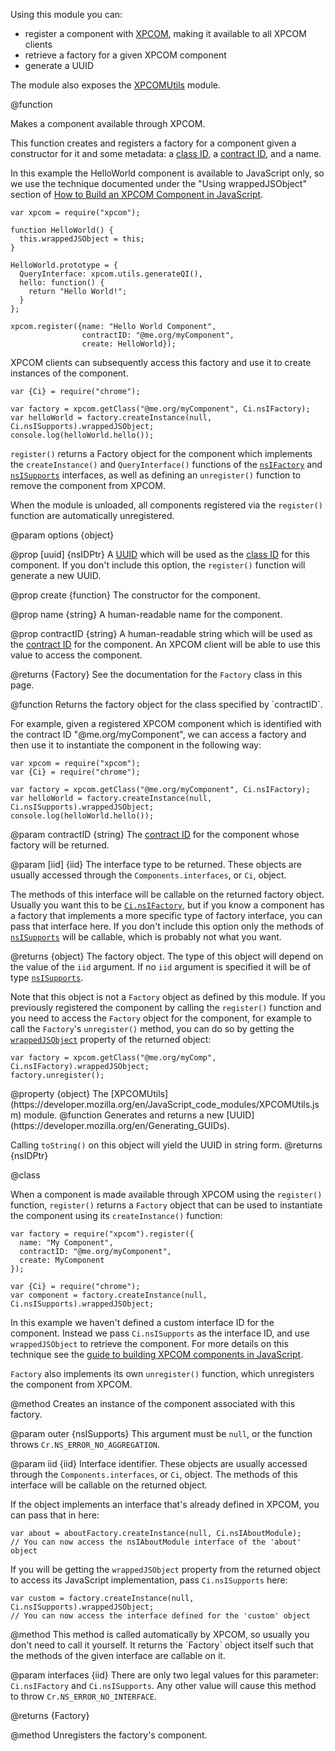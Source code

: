 <!-- This Source Code Form is subject to the terms of the Mozilla Public
   - License, v. 2.0. If a copy of the MPL was not distributed with this
   - file, You can obtain one at http://mozilla.org/MPL/2.0/. -->

Using this module you can:

* register a component with
[XPCOM](https://developer.mozilla.org/en/Creating_XPCOM_Components),
making it available to all XPCOM clients
* retrieve a factory for a given XPCOM component
* generate a UUID

The module also exposes the
[XPCOMUtils](https://developer.mozilla.org/en/JavaScript_code_modules/XPCOMUtils.jsm)
module.

<api name="register">
@function

Makes a component available through XPCOM.

This function creates and registers a factory for a component given a
constructor for it and some metadata: a
[class ID](https://developer.mozilla.org/en/Creating_XPCOM_Components/An_Overview_of_XPCOM#CID), a [contract ID](https://developer.mozilla.org/en/Creating_XPCOM_Components/An_Overview_of_XPCOM#Contract_ID),
and a name.

<span class="aside">In this example the HelloWorld component is available to JavaScript only, so we use the technique documented under the "Using wrappedJSObject" section of [How to Build an XPCOM Component in JavaScript](https://developer.mozilla.org/en/How_to_Build_an_XPCOM_Component_in_Javascript).</span>

    var xpcom = require("xpcom");

    function HelloWorld() {
      this.wrappedJSObject = this;
    }

    HelloWorld.prototype = {
      QueryInterface: xpcom.utils.generateQI(),
      hello: function() {
        return "Hello World!";
      }
    };

    xpcom.register({name: "Hello World Component",
                    contractID: "@me.org/myComponent",
                    create: HelloWorld});

XPCOM clients can subsequently access this factory and use it to create
instances of the component.

    var {Ci} = require("chrome");

    var factory = xpcom.getClass("@me.org/myComponent", Ci.nsIFactory);
    var helloWorld = factory.createInstance(null, Ci.nsISupports).wrappedJSObject;
    console.log(helloWorld.hello());

`register()` returns a Factory object for the component which implements
the `createInstance()` and `QueryInterface()` functions of the
[`nsIFactory`](https://developer.mozilla.org/en/XPCOM_Interface_Reference/nsIFactory) and
[`nsISupports`](https://developer.mozilla.org/en/XPCOM_Interface_Reference/nsISupports)
interfaces, as well as defining an `unregister()` function to remove the
component from XPCOM.

When the module is unloaded, all components registered via the `register()`
function are automatically unregistered.

@param options {object}

@prop [uuid] {nsIDPtr}
A [UUID](https://developer.mozilla.org/en/Generating_GUIDs) which will be
used as the
[class ID](https://developer.mozilla.org/en/Creating_XPCOM_Components/An_Overview_of_XPCOM#CID)
for this component. If you don't include this option, the `register()`
function will generate a new UUID.

@prop create {function}
The constructor for the component.

@prop name {string}
A human-readable name for the component.

@prop contractID {string}
A human-readable string which will be used as the
[contract ID](https://developer.mozilla.org/en/Creating_XPCOM_Components/An_Overview_of_XPCOM#Contract_ID)
for the component. An XPCOM client will be able to use this value to access
the component.

@returns {Factory}
See the documentation for the `Factory` class in this page.
</api>

<api name="getClass">
@function
Returns the factory object for the class specified by `contractID`.

For example, given a registered XPCOM component which is identified with
the contract ID "@me.org/myComponent", we can access a factory and then
use it to instantiate the component in the following way:

    var xpcom = require("xpcom");
    var {Ci} = require("chrome");

    var factory = xpcom.getClass("@me.org/myComponent", Ci.nsIFactory);
    var helloWorld = factory.createInstance(null, Ci.nsISupports).wrappedJSObject;
    console.log(helloWorld.hello());

@param contractID {string}
The
[contract ID](https://developer.mozilla.org/en/Creating_XPCOM_Components/An_Overview_of_XPCOM#Contract_ID)
for the component whose factory will be returned.

@param [iid] {iid}
The interface type to be returned. These objects are usually accessed through
the `Components.interfaces`, or `Ci`, object.

The methods of this interface will be callable on the returned factory object.
Usually you want this to be
[`Ci.nsIFactory`](https://developer.mozilla.org/En/nsIFactory), but if you know
a component has a factory that implements a more specific type of factory
interface, you can pass that interface here.  If you don't include this option
only the methods of
[`nsISupports`](https://developer.mozilla.org/En/NsISupports)
will be callable, which is probably not what you want.

@returns {object}
The factory object. The type of this object will depend on the value of the
`iid` argument. If no `iid` argument is specified it will be of type
[`nsISupports`](https://developer.mozilla.org/En/NsISupports).

Note that this object is not a `Factory` object as defined by this module.
If you previously registered the component by calling the `register()`
function and you need to access the `Factory` object for the component, for
example to call the `Factory`'s `unregister()` method, you can do so by
getting the
[`wrappedJSObject`](https://developer.mozilla.org/en/wrappedJSObject)
property of the returned object:

    var factory = xpcom.getClass("@me.org/myComp", Ci.nsIFactory).wrappedJSObject;
    factory.unregister();

</api>

<api name="utils">
@property {object}
The
[XPCOMUtils](https://developer.mozilla.org/en/JavaScript_code_modules/XPCOMUtils.jsm)
module.
</api>

<api name="makeUuid">
@function
Generates and returns a new
[UUID](https://developer.mozilla.org/en/Generating_GUIDs).

Calling `toString()` on this object will yield the UUID in string form.
@returns {nsIDPtr}
</api>

<api name="Factory">
@class

When a component is made available through XPCOM using the `register()`
function, `register()` returns a `Factory` object that can be used to
instantiate the component using its `createInstance()` function:

    var factory = require("xpcom").register({
      name: "My Component",
      contractID: "@me.org/myComponent",
      create: MyComponent
    });

    var {Ci} = require("chrome");
    var component = factory.createInstance(null, Ci.nsISupports).wrappedJSObject;

In this example we haven't defined a custom interface ID for the component.
Instead we pass `Ci.nsISupports` as the interface ID, and use `wrappedJSObject`
to retrieve the component. For more details on this technique see the
[guide to building XPCOM components in JavaScript](https://developer.mozilla.org/en/How_to_Build_an_XPCOM_Component_in_Javascript).

`Factory` also implements its own `unregister()` function,
which unregisters the component from XPCOM.

<api name="createInstance">
@method
Creates an instance of the component associated with this factory.

@param outer {nsISupports}
This argument must be `null`, or the function throws
`Cr.NS_ERROR_NO_AGGREGATION`.

@param iid {iid}
Interface identifier. These objects are usually accessed through
the `Components.interfaces`, or `Ci`, object. The methods of this
interface will be callable on the returned object.

If the object implements an interface that's already defined in XPCOM, you
can pass that in here:

    var about = aboutFactory.createInstance(null, Ci.nsIAboutModule);
    // You can now access the nsIAboutModule interface of the 'about' object

If you will be getting the `wrappedJSObject` property from the returned
object to access its JavaScript implementation, pass `Ci.nsISupports` here:

    var custom = factory.createInstance(null, Ci.nsISupports).wrappedJSObject;
    // You can now access the interface defined for the 'custom' object

</api>

<api name="QueryInterface">
@method
This method is called automatically by XPCOM, so usually you don't need
to call it yourself.  It returns the `Factory` object itself such that the
methods of the given interface are callable on it.

@param interfaces {iid}
There are only two legal values for this parameter: `Ci.nsIFactory` and
`Ci.nsISupports`.  Any other value will cause this method to throw
`Cr.NS_ERROR_NO_INTERFACE`.

@returns {Factory}
</api>

<api name="unregister">
@method
Unregisters the factory's component.
</api>

</api>
